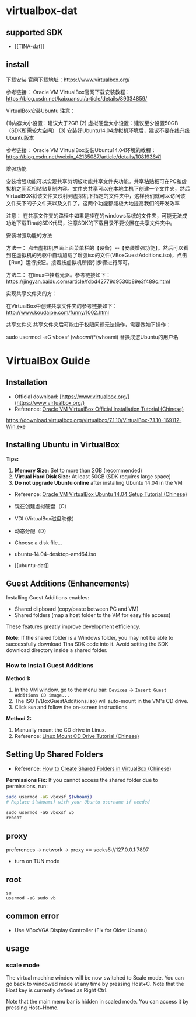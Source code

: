 
# virtualbox-dat

## supported SDK 

- [[TINA-dat]]

## install 

下载安装
官网下载地址：https://www.virtualbox.org/

参考链接： Oracle VM VirtualBox官网下载安装教程： https://blog.csdn.net/kaixuansui/article/details/89334859/

VirtualBox安装Ubuntu
注意：

(1)内存大小设置：建议大于2GB
(2) 虚拟硬盘大小设置：建议至少设置50GB（SDK所需较大空间）
(3) 安装好Ubuntu14.04虚拟机环境后，建议不要在线升级Ubuntu版本

参考链接： Oracle VM VirtualBox安装Ubuntu14.04环境的教程： https://blog.csdn.net/weixin_42135087/article/details/108193641

增强功能

安装增强功能可以实现共享剪切板功能共享文件夹功能。共享粘贴板可在PC和虚拟机之间互相粘贴复制内容。文件夹共享可以在本地主机下创建一个文件夹，然后VirtualBOX将该文件夹映射到虚拟机下指定的文件夹中，这样我们就可以访问该文件夹下的子文件夹以及文件了。这两个功能都能极大地提高我们的开发效率

注意： 在共享文件夹的路径中如果是挂在的windows系统的文件夹，可能无法成功地下载Tina的SDK代码，注意SDK的下载目录不要设置在共享文件夹中。

安装增强功能的方法

方法一： 点击虚拟机界面上面菜单栏的【设备】--【安装增强功能】。然后可以看到在虚拟机的光驱中自动加载了增强iso的文件(VBoxGuestAdditions.iso)，点击【Run】运行按钮。接着按虚拟机所指引步骤进行即可。

方法二： 在linux中挂载光驱。参考链接如下： https://jingyan.baidu.com/article/fdbd42779d9530b89e3f489c.html

实现共享文件夹的方：

在VirtualBox中创建共享文件夹的参考链接如下： http://www.koudaipe.com/funny/1002.html

共享文件夹 共享文件夹后可能由于权限问题无法操作，需要做如下操作：


sudo usermod -aG vboxsf $(whoami)
*$(whoami) 替换成您Ubuntu的用户名

# VirtualBox Guide

## Installation

- Official download: [https://www.virtualbox.org/](https://www.virtualbox.org/)
- Reference: [Oracle VM VirtualBox Official Installation Tutorial (Chinese)](https://blog.csdn.net/kaixuansui/article/details/89334859/)

https://download.virtualbox.org/virtualbox/7.1.10/VirtualBox-7.1.10-169112-Win.exe

## Installing Ubuntu in VirtualBox

**Tips:**

1. **Memory Size:** Set to more than 2GB (recommended)
2. **Virtual Hard Disk Size:** At least 50GB (SDK requires large space)
3. **Do not upgrade Ubuntu online** after installing Ubuntu 14.04 in the VM

- Reference: [Oracle VM VirtualBox Ubuntu 14.04 Setup Tutorial (Chinese)](https://blog.csdn.net/weixin_42135087/article/details/108193641)

- 现在创建虚拟硬盘（C）
- VDI (VirtualBox磁盘映像）
- 动态分配（D）
- Choose a disk file...
- ubuntu-14.04-desktop-amd64.iso

- [[ubuntu-dat]]

## Guest Additions (Enhancements)

Installing Guest Additions enables:
- Shared clipboard (copy/paste between PC and VM)
- Shared folders (map a host folder to the VM for easy file access)

These features greatly improve development efficiency.

**Note:**
If the shared folder is a Windows folder, you may not be able to successfully download Tina SDK code into it. Avoid setting the SDK download directory inside a shared folder.

### How to Install Guest Additions

**Method 1:**
1. In the VM window, go to the menu bar: `Devices` → `Insert Guest Additions CD image...`
2. The ISO (VBoxGuestAdditions.iso) will auto-mount in the VM's CD drive.
3. Click `Run` and follow the on-screen instructions.

**Method 2:**
1. Manually mount the CD drive in Linux.
2. Reference: [Linux Mount CD Drive Tutorial (Chinese)](https://jingyan.baidu.com/article/fdbd42779d9530b89e3f489c.html)

## Setting Up Shared Folders

- Reference: [How to Create Shared Folders in VirtualBox (Chinese)](http://www.koudaipe.com/funny/1002.html)

**Permissions Fix:**
If you cannot access the shared folder due to permissions, run:

```bash
sudo usermod -aG vboxsf $(whoami)
# Replace $(whoami) with your Ubuntu username if needed
```

    sudo usermod -aG vboxsf vb
    reboot 

## proxy 

preferences -> network -> proxy == socks5://127.0.0.1:7897

- turn on TUN mode

## root 

    su 
    usermod -aG sudo vb



## common error 

-  Use VBoxVGA Display Controller (Fix for Older Ubuntu)




## usage

### scale mode 

The virtual machine window will be now switched to Scale mode. You can go back to windowed mode at any time by pressing Host+C. Note that the Host key is currently defined as Right Ctrl.

Note that the main menu bar is hidden in scaled mode. You can access it by pressing Host+Home.